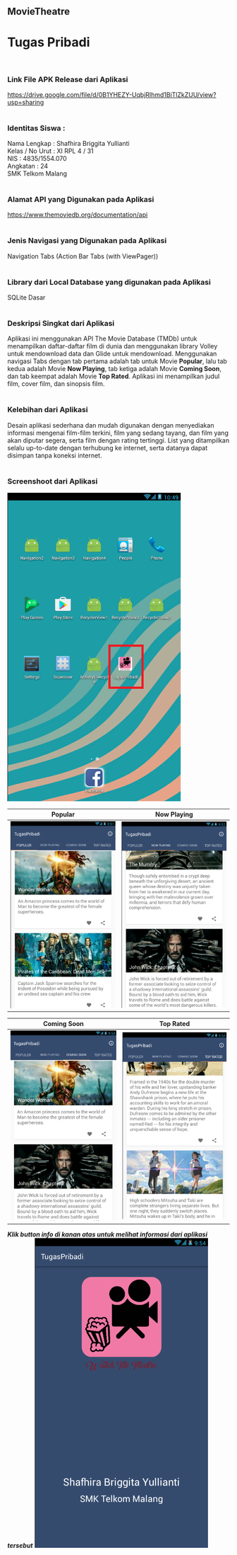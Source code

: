 ## MovieTheatre<br>

# Tugas Pribadi <br><br>

### __Link File APK Release dari Aplikasi__
https://drive.google.com/file/d/0B1YHEZY-UqbjRlhmd1BiTlZkZUU/view?usp=sharing<br><br>

### __Identitas Siswa :__
Nama Lengkap : Shafhira Briggita Yullianti<br>
Kelas / No Urut : XI RPL 4 / 31<br>
NIS : 4835/1554.070<br>
Angkatan : 24<br>
SMK Telkom Malang<br><br>

### __Alamat API yang Digunakan pada Aplikasi__
https://www.themoviedb.org/documentation/api<br><br>

### __Jenis Navigasi yang Digunakan pada Aplikasi__
Navigation Tabs (Action Bar Tabs (with ViewPager))<br><br>

### __Library dari Local Database yang digunakan pada Aplikasi__
SQLite Dasar<br><br>

### __Deskripsi Singkat dari Aplikasi__
Aplikasi ini menggunakan API The Movie Database (TMDb) untuk menampilkan daftar-daftar film di dunia dan menggunakan library Volley untuk mendownload data dan Glide untuk mendownload.
Menggunakan navigasi Tabs dengan tab pertama adalah tab untuk Movie __Popular__, lalu tab kedua adalah Movie __Now Playing__,
tab ketiga adalah Movie __Coming Soon__, dan tab keempat adalah Movie __Top Rated__. Aplikasi ini menampilkan judul film, cover film, dan sinopsis film.<br><br>

### __Kelebihan dari Aplikasi__
Desain aplikasi sederhana dan mudah digunakan dengan menyediakan informasi mengenai film-film terkini, film yang sedang tayang, dan film yang akan diputar segera, serta film dengan rating tertinggi.
List yang ditampilkan selalu up-to-date dengan terhubung ke internet, serta datanya dapat disimpan tanpa koneksi internet.<br><br>

### __Screenshoot dari Aplikasi__
![screenshots](https://github.com/sbbriggitash/MovieTheatre/blob/master/6.PNG)<br>

Popular | Now Playing
------------ | -------------
![screenshots](https://github.com/sbbriggitash/MovieTheatre/blob/master/1.PNG) | ![screenshots](https://github.com/sbbriggitash/MovieTheatre/blob/master/2.PNG)<br>

Coming Soon | Top Rated
------------ | -------------
![screenshots](https://github.com/sbbriggitash/MovieTheatre/blob/master/3.PNG) | ![screenshots](https://github.com/sbbriggitash/MovieTheatre/blob/master/4.PNG)<br>

__*Klik button info di kanan atas untuk melihat informasi dari aplikasi tersebut*__
![screenshots](https://github.com/sbbriggitash/MovieTheatre/blob/master/5.PNG)<br><br>
